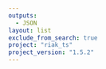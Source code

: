 ```yaml
---
outputs:
  - JSON
layout: list
exclude_from_search: true
project: "riak_ts"
project_version: "1.5.2"
---
```



